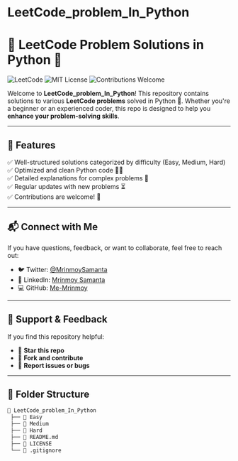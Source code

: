 # LeetCode_problem_In_Python

# 🚀 LeetCode Problem Solutions in Python 🐍

![LeetCode](https://img.shields.io/badge/LeetCode-Python-blue.svg?logo=leetcode&logoColor=white)
![MIT License](https://img.shields.io/badge/License-MIT-green.svg)
![Contributions Welcome](https://img.shields.io/badge/PRs-Welcome-orange.svg)

Welcome to **LeetCode_problem_In_Python**! This repository contains solutions to various **LeetCode problems** solved in Python 🐍. Whether you're a beginner or an experienced coder, this repo is designed to help you **enhance your problem-solving skills**.

---

## 📌 Features
✅ Well-structured solutions categorized by difficulty (Easy, Medium, Hard)  
✅ Optimized and clean Python code 🧑‍💻  
✅ Detailed explanations for complex problems 📖  
✅ Regular updates with new problems ⏳  
✅ Contributions are welcome! 🤝  

---

## 📬 Connect with Me

If you have questions, feedback, or want to collaborate, feel free to reach out:

- 🐦 Twitter: [@MrinmoySamanta](https://twitter.com/MrinmoySamanta)  
- 💼 LinkedIn: [Mrinmoy Samanta](https://www.linkedin.com/in/mrinmoysamanta)  
- 💻 GitHub: [Me-Mrinmoy](https://github.com/Me-Mrinmoy)

---

## 💬 Support & Feedback

If you find this repository helpful:

- 🌟 **Star this repo**
- 🔄 **Fork and contribute**
- 🐞 **Report issues or bugs**

---

## 📂 Folder Structure

```bash
📂 LeetCode_problem_In_Python
 ├── 📁 Easy
 ├── 📁 Medium
 ├── 📁 Hard
 ├── 📄 README.md
 ├── 📄 LICENSE
 └── 📄 .gitignore
